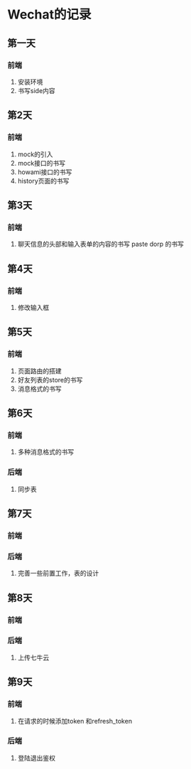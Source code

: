 # Wechat的记录

## 第一天

### 前端

1. 安装环境
2. 书写side内容

## 第2天

### 前端

1. mock的引入
2. mock接口的书写
3. howami接口的书写
4. history页面的书写

## 第3天

### 前端

1. 聊天信息的头部和输入表单的内容的书写 paste dorp 的书写

## 第4天

### 前端

1. 修改输入框

## 第5天

### 前端

1. 页面路由的搭建
2. 好友列表的store的书写
3. 消息格式的书写

## 第6天

### 前端

1. 多种消息格式的书写

### 后端
1. 同步表


## 第7天

### 前端



### 后端
1. 完善一些前置工作，表的设计

## 第8天

### 前端



### 后端
1. 上传七牛云


## 第9天

### 前端
1. 在请求的时候添加token 和refresh_token


### 后端
1. 登陆退出鉴权